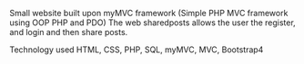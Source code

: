 Small website built upon myMVC framework (Simple PHP MVC framework using OOP PHP and PDO)
The web sharedposts allows the user the register, and login and then share posts.

Technology used HTML, CSS, PHP, SQL, myMVC, MVC, Bootstrap4

